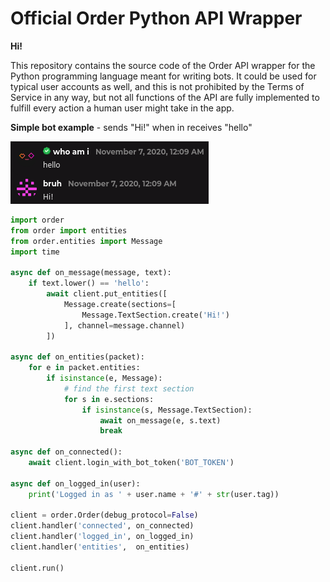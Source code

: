 # Official Order Python API Wrapper
**Hi!**

This repository contains the source code of the Order API wrapper for the Python programming language meant for writing bots. It could be used for typical user accounts as well, and this is not prohibited by the Terms of Service in any way, but not all functions of the API are fully implemented to fulfill every action a human user might take in the app.

**Simple bot example** - sends "Hi!" when in receives "hello"

![](promo.png)
```py
import order
from order import entities
from order.entities import Message
import time

async def on_message(message, text):
    if text.lower() == 'hello':
        await client.put_entities([
            Message.create(sections=[
                Message.TextSection.create('Hi!')
            ], channel=message.channel)
        ])

async def on_entities(packet):
    for e in packet.entities:
        if isinstance(e, Message):
            # find the first text section
            for s in e.sections:
                if isinstance(s, Message.TextSection):
                    await on_message(e, s.text)
                    break

async def on_connected():
    await client.login_with_bot_token('BOT_TOKEN')

async def on_logged_in(user):
    print('Logged in as ' + user.name + '#' + str(user.tag))

client = order.Order(debug_protocol=False)
client.handler('connected', on_connected)
client.handler('logged_in', on_logged_in)
client.handler('entities',  on_entities)

client.run()
```